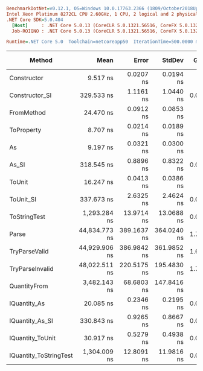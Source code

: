 ``` ini

BenchmarkDotNet=v0.12.1, OS=Windows 10.0.17763.2366 (1809/October2018Update/Redstone5)
Intel Xeon Platinum 8272CL CPU 2.60GHz, 1 CPU, 2 logical and 2 physical cores
.NET Core SDK=5.0.404
  [Host]     : .NET Core 5.0.13 (CoreCLR 5.0.1321.56516, CoreFX 5.0.1321.56516), X64 RyuJIT
  Job-ROIQNO : .NET Core 5.0.13 (CoreCLR 5.0.1321.56516, CoreFX 5.0.1321.56516), X64 RyuJIT

Runtime=.NET Core 5.0  Toolchain=netcoreapp50  IterationTime=500.0000 ms  

```
|                 Method |          Mean |       Error |      StdDev |  Gen 0 | Gen 1 | Gen 2 | Allocated |
|----------------------- |--------------:|------------:|------------:|-------:|------:|------:|----------:|
|            Constructor |      9.517 ns |   0.0207 ns |   0.0194 ns |      - |     - |     - |         - |
|         Constructor_SI |    329.533 ns |   1.1161 ns |   1.0440 ns | 0.0100 |     - |     - |     192 B |
|             FromMethod |     24.470 ns |   0.0912 ns |   0.0853 ns |      - |     - |     - |         - |
|             ToProperty |      8.707 ns |   0.0214 ns |   0.0189 ns |      - |     - |     - |         - |
|                     As |      9.197 ns |   0.0321 ns |   0.0300 ns |      - |     - |     - |         - |
|                  As_SI |    318.545 ns |   0.8896 ns |   0.8322 ns | 0.0097 |     - |     - |     192 B |
|                 ToUnit |     16.247 ns |   0.0413 ns |   0.0386 ns |      - |     - |     - |         - |
|              ToUnit_SI |    337.673 ns |   2.6325 ns |   2.4624 ns | 0.0100 |     - |     - |     192 B |
|           ToStringTest |  1,293.284 ns |  13.9714 ns |  13.0688 ns | 0.0485 |     - |     - |     944 B |
|                  Parse | 44,834.773 ns | 389.1637 ns | 364.0240 ns | 1.7330 |     - |     - |   33345 B |
|          TryParseValid | 44,929.906 ns | 386.9842 ns | 361.9852 ns | 1.6939 |     - |     - |   33320 B |
|        TryParseInvalid | 48,022.511 ns | 220.5175 ns | 195.4830 ns | 1.7331 |     - |     - |   32929 B |
|           QuantityFrom |  3,482.143 ns |  68.6803 ns | 147.8416 ns |      - |     - |     - |      56 B |
|           IQuantity_As |     20.085 ns |   0.2346 ns |   0.2195 ns | 0.0012 |     - |     - |      24 B |
|        IQuantity_As_SI |    330.843 ns |   0.9265 ns |   0.8667 ns | 0.0100 |     - |     - |     192 B |
|       IQuantity_ToUnit |     30.917 ns |   0.5279 ns |   0.4938 ns | 0.0030 |     - |     - |      56 B |
| IQuantity_ToStringTest |  1,304.009 ns |  12.8091 ns |  11.9816 ns | 0.0497 |     - |     - |     944 B |
